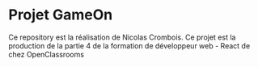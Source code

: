 # Projet GameOn

Ce repository est la réalisation de Nicolas Crombois.
Ce projet est la production de la partie 4 de la formation de développeur web - React de chez OpenClassrooms
